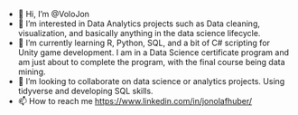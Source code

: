 - 👋 Hi, I’m @VoloJon
- 👀 I’m interested in Data Analytics projects such as Data cleaning, visualization, and basically anything in the data science lifecycle.
- 🌱 I’m currently learning R, Python, SQL, and a bit of C# scripting for Unity game development. I am in a Data Science certificate program and am just about to complete the program, with the final course being data mining.
- 💞️ I’m looking to collaborate on data science or analytics projects. Using tidyverse and developing SQL skills.
- 📫 How to reach me https://www.linkedin.com/in/jonolafhuber/

<!---
VoloJon/VoloJon is a ✨ special ✨ repository because its `README.md` (this file) appears on your GitHub profile.
You can click the Preview link to take a look at your changes.
--->
